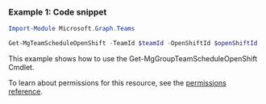 ### Example 1: Code snippet

```powershellImport-Module Microsoft.Graph.Teams

Get-MgTeamScheduleOpenShift -TeamId $teamId -OpenShiftId $openShiftId
```
This example shows how to use the Get-MgGroupTeamScheduleOpenShift Cmdlet.
To learn about permissions for this resource, see the [permissions reference](/graph/permissions-reference).

